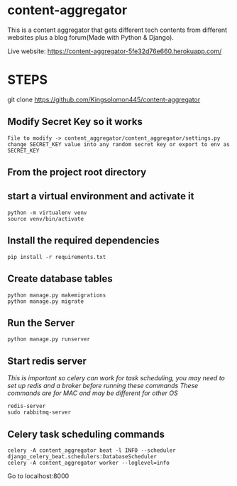 # content-aggregator
This is a content aggregator that gets different tech contents from different websites plus a blog forum(Made with Python & Django).

Live website: https://content-aggregator-5fe32d76e660.herokuapp.com/


# STEPS

git clone https://github.com/Kingsolomon445/content-aggregator

## **Modify Secret Key so it works**
```
File to modify -> content_aggregator/content_aggregator/settings.py
change SECRET_KEY value into any random secret key or export to env as SECRET_KEY
```

## From the project root directory

## **start a virtual environment and activate it**
```
python -m virtualenv venv
source venv/bin/activate
```

## **Install the required dependencies**
```
pip install -r requirements.txt
```

## **Create database tables**
```
python manage.py makemigrations
python manage.py migrate
```


## **Run the Server**
```
python manage.py runserver
```

## **Start redis server**
*This is important so celery can work for task scheduling, you may need to set up redis and a broker before running these commands*
*These commands are for MAC and may be different for other OS*
```
redis-server
sudo rabbitmq-server
```

## **Celery task scheduling commands**
```
celery -A content_aggregator beat -l INFO --scheduler django_celery_beat.schedulers:DatabaseScheduler
celery -A content_aggregator worker --loglevel=info
```

Go to localhost:8000



